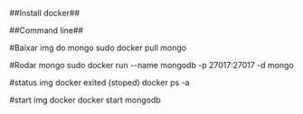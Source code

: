 ##Install docker##

##Command line##

#Baixar img do mongo
sudo docker pull mongo

#Rodar mongo
sudo docker run --name mongodb -p 27017:27017 -d mongo

#status img docker exited (stoped)
docker ps -a

#start img docker
docker start mongodb
